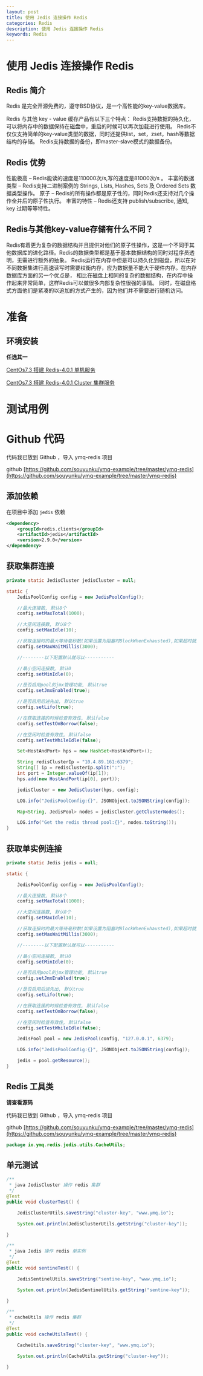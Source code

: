 ```yaml
---
layout: post
title: 使用 Jedis 连接操作 Redis
categories: Redis
description: 使用 Jedis 连接操作 Redis
keywords: Redis 
---
```


# 使用 Jedis 连接操作 Redis

## Redis 简介

Redis 是完全开源免费的，遵守BSD协议，是一个高性能的key-value数据库。

Redis 与其他 key - value 缓存产品有以下三个特点：
Redis支持数据的持久化，可以将内存中的数据保持在磁盘中，重启的时候可以再次加载进行使用。
Redis不仅仅支持简单的key-value类型的数据，同时还提供list，set，zset，hash等数据结构的存储。
Redis支持数据的备份，即master-slave模式的数据备份。


## Redis 优势

性能极高 – Redis能读的速度是110000次/s,写的速度是81000次/s 。
丰富的数据类型 – Redis支持二进制案例的 Strings, Lists, Hashes, Sets 及 Ordered Sets 数据类型操作。
原子 – Redis的所有操作都是原子性的，同时Redis还支持对几个操作全并后的原子性执行。
丰富的特性 – Redis还支持 publish/subscribe, 通知, key 过期等等特性。

## Redis与其他key-value存储有什么不同？

Redis有着更为复杂的数据结构并且提供对他们的原子性操作，这是一个不同于其他数据库的进化路径。Redis的数据类型都是基于基本数据结构的同时对程序员透明，无需进行额外的抽象。
Redis运行在内存中但是可以持久化到磁盘，所以在对不同数据集进行高速读写时需要权衡内存，应为数据量不能大于硬件内存。在内存数据库方面的另一个优点是， 相比在磁盘上相同的复杂的数据结构，在内存中操作起来非常简单，这样Redis可以做很多内部复杂性很强的事情。 同时，在磁盘格式方面他们是紧凑的以追加的方式产生的，因为他们并不需要进行随机访问。

# 准备

## 环境安装 

**任选其一**

[CentOs7.3 搭建 Redis-4.0.1 单机服务](https://segmentfault.com/a/1190000010709337)

[CentOs7.3 搭建 Redis-4.0.1 Cluster 集群服务](https://segmentfault.com/a/1190000010682551)

# 测试用例

# Github 代码

代码我已放到 Github ，导入 ymq-redis 项目 

github [https://github.com/souyunku/ymq-example/tree/master/ymq-redis](https://github.com/souyunku/ymq-example/tree/master/ymq-redis)

## 添加依赖

在项目中添加 `jedis` 依赖

```xml
<dependency>
	<groupId>redis.clients</groupId>
	<artifactId>jedis</artifactId>
	<version>2.9.0</version>
</dependency>
```

## 获取集群连接

```java
private static JedisCluster jedisCluster = null;

static {
	JedisPoolConfig config = new JedisPoolConfig();

	//最大连接数, 默认8个
	config.setMaxTotal(1000);

	//大空闲连接数, 默认8个
	config.setMaxIdle(10);

	//获取连接时的最大等待毫秒数(如果设置为阻塞时BlockWhenExhausted),如果超时就抛异常, 小于零:阻塞不确定的时间,  默认-1
	config.setMaxWaitMillis(3000);

	//--------以下配置默认就可以-----------

	//最小空闲连接数, 默认0
	config.setMinIdle(0);

	//是否启用pool的jmx管理功能, 默认true
	config.setJmxEnabled(true);

	//是否启用后进先出, 默认true
	config.setLifo(true);

	//在获取连接的时候检查有效性, 默认false
	config.setTestOnBorrow(false);

	//在空闲时检查有效性, 默认false
	config.setTestWhileIdle(false);

	Set<HostAndPort> hps = new HashSet<HostAndPort>();

	String redisClusterIp = "10.4.89.161:6379";
	String[] ip = redisClusterIp.split(":");
	int port = Integer.valueOf(ip[1]);
	hps.add(new HostAndPort(ip[0], port));

	jedisCluster = new JedisCluster(hps, config);

	LOG.info("JedisPoolConfig:{}", JSONObject.toJSONString(config));

	Map<String, JedisPool> nodes = jedisCluster.getClusterNodes();

	LOG.info("Get the redis thread pool:{}", nodes.toString());
}
```


## 获取单实例连接


```java
private static Jedis jedis = null;

static {

	JedisPoolConfig config = new JedisPoolConfig();

	//最大连接数, 默认8个
	config.setMaxTotal(1000);

	//大空闲连接数, 默认8个
	config.setMaxIdle(10);

	//获取连接时的最大等待毫秒数(如果设置为阻塞时BlockWhenExhausted),如果超时就抛异常, 小于零:阻塞不确定的时间,  默认-1
	config.setMaxWaitMillis(3000);

	//--------以下配置默认就可以-----------

	//最小空闲连接数, 默认0
	config.setMinIdle(0);

	//是否启用pool的jmx管理功能, 默认true
	config.setJmxEnabled(true);

	//是否启用后进先出, 默认true
	config.setLifo(true);

	//在获取连接的时候检查有效性, 默认false
	config.setTestOnBorrow(false);

	//在空闲时检查有效性, 默认false
	config.setTestWhileIdle(false);

	JedisPool pool = new JedisPool(config, "127.0.0.1", 6379);

	LOG.info("JedisPoolConfig:{}", JSONObject.toJSONString(config));

	jedis = pool.getResource();
}
```

## Redis 工具类

**请查看源码**

代码我已放到 Github ，导入 ymq-redis 项目 

github [https://github.com/souyunku/ymq-example/tree/master/ymq-redis](https://github.com/souyunku/ymq-example/tree/master/ymq-redis)


```java
package io.ymq.redis.jedis.utils.CacheUtils;
```

## 单元测试

```java
/**
 * java JedisCluster 操作 redis 集群
 */
@Test
public void clusterTest() {

	JedisClusterUtils.saveString("cluster-key", "www.ymq.io");

	System.out.println(JedisClusterUtils.getString("cluster-key"));

}

/**
 * java Jedis 操作 redis 单实例
 */
@Test
public void sentineTest() {

	JedisSentinelUtils.saveString("sentine-key", "www.ymq.io");

	System.out.println(JedisSentinelUtils.getString("sentine-key"));

}

/**
 * cacheUtils 操作 redis 集群
 */
@Test
public void cacheUtilsTest() {

	CacheUtils.saveString("cluster-key", "www.ymq.io");

	System.out.println(CacheUtils.getString("cluster-key"));

}
```




